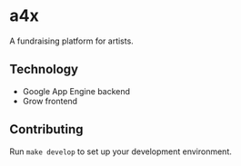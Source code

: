 # a4x

A fundraising platform for artists.

## Technology

- Google App Engine backend
- Grow frontend

## Contributing

Run `make develop` to set up your development environment.
